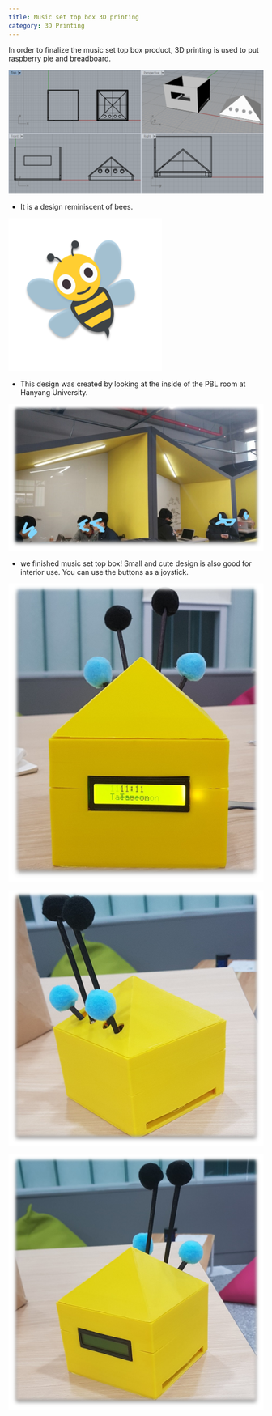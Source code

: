 ```yaml
---
title: Music set top box 3D printing
category: 3D Printing
---
```


In order to finalize the music set top box product,
3D printing is used to put raspberry pie and breadboard.

<!-- more -->


![lino](https://raw.githubusercontent.com/Yedolseo/Yedolseo.github.io/master/_posts/lino2.png)

 - It is a design reminiscent of bees. 
 
 
![Finished](https://raw.githubusercontent.com/Yedolseo/Yedolseo.github.io/master/_posts/bee.png)


- This design was created by looking at the inside of the PBL room at Hanyang University.


![room](https://raw.githubusercontent.com/Yedolseo/Yedolseo.github.io/master/_posts/room.png)



- we finished music set top box! Small and cute design is also good for interior use. 
  You can use the buttons as a joystick.



![Finished](https://raw.githubusercontent.com/Yedolseo/Yedolseo.github.io/master/_posts/final3.png)


![Finished](https://raw.githubusercontent.com/Yedolseo/Yedolseo.github.io/master/_posts/final2.png)


![Finished](https://raw.githubusercontent.com/Yedolseo/Yedolseo.github.io/master/_posts/final.png)



